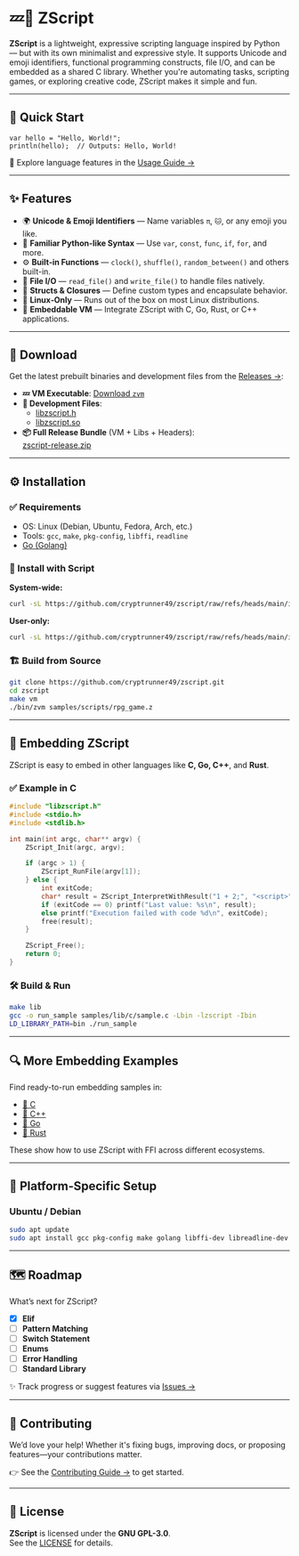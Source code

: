 # 💤📜 ZScript

**ZScript** is a lightweight, expressive scripting language inspired by Python — but with its own minimalist and expressive style. It supports Unicode and emoji identifiers, functional programming constructs, file I/O, and can be embedded as a shared C library. Whether you're automating tasks, scripting games, or exploring creative code, ZScript makes it simple and fun.

---

## 🚀 Quick Start

```z
var hello = "Hello, World!";
println(hello);  // Outputs: Hello, World!
```

📖 Explore language features in the [Usage Guide →](ZSCRIPT_USAGE.md)

---

## ✨ Features

- 🌍 **Unicode & Emoji Identifiers** — Name variables `π`, `🐱`, or any emoji you like.
- 🧠 **Familiar Python-like Syntax** — Use `var`, `const`, `func`, `if`, `for`, and more.
- ⚙️ **Built‑in Functions** — `clock()`, `shuffle()`, `random_between()` and others built-in.
- 📁 **File I/O** — `read_file()` and `write_file()` to handle files natively.
- 🧱 **Structs & Closures** — Define custom types and encapsulate behavior.
- 🐧 **Linux‑Only** — Runs out of the box on most Linux distributions.
- 🧬 **Embeddable VM** — Integrate ZScript with C, Go, Rust, or C++ applications.

---

## 🔽 Download

Get the latest prebuilt binaries and development files from the [Releases →](https://github.com/cryptrunner49/zscript/releases/latest):

- **💤 VM Executable**: [Download `zvm`](https://github.com/cryptrunner49/zscript/releases/latest/download/zvm)
- **🔧 Development Files**:
  - [libzscript.h](https://github.com/cryptrunner49/zscript/releases/latest/download/libzscript.h)
  - [libzscript.so](https://github.com/cryptrunner49/zscript/releases/latest/download/libzscript.so)
- **📦 Full Release Bundle** (VM + Libs + Headers):  
  [zscript-release.zip](https://github.com/cryptrunner49/zscript/releases/latest/download/zscript-release.zip)

---

## ⚙️ Installation

### ✅ Requirements

- OS: Linux (Debian, Ubuntu, Fedora, Arch, etc.)
- Tools: `gcc`, `make`, `pkg-config`, `libffi`, `readline`
- [Go (Golang)](https://golang.org)

### 🧰 Install with Script

**System-wide:**

```bash
curl -sL https://github.com/cryptrunner49/zscript/raw/refs/heads/main/install.sh | bash -s -- install --system
```

**User-only:**

```bash
curl -sL https://github.com/cryptrunner49/zscript/raw/refs/heads/main/install.sh | bash -s -- install --user
```

### 🏗 Build from Source

```bash
git clone https://github.com/cryptrunner49/zscript.git
cd zscript
make vm
./bin/zvm samples/scripts/rpg_game.z
```

---

## 🧠 Embedding ZScript

ZScript is easy to embed in other languages like **C, Go, C++**, and **Rust**.

### ✅ Example in C

```c
#include "libzscript.h"
#include <stdio.h>
#include <stdlib.h>

int main(int argc, char** argv) {
    ZScript_Init(argc, argv);

    if (argc > 1) {
        ZScript_RunFile(argv[1]);
    } else {
        int exitCode;
        char* result = ZScript_InterpretWithResult("1 + 2;", "<script>", &exitCode);
        if (exitCode == 0) printf("Last value: %s\n", result);
        else printf("Execution failed with code %d\n", exitCode);
        free(result);
    }

    ZScript_Free();
    return 0;
}
```

### 🛠 Build & Run

```bash
make lib
gcc -o run_sample samples/lib/c/sample.c -Lbin -lzscript -Ibin
LD_LIBRARY_PATH=bin ./run_sample
```

---

## 🔍 More Embedding Examples

Find ready-to-run embedding samples in:

- [📄 C](samples/lib/c/sample.c)
- [📄 C++](samples/lib/c/sample.cpp)
- [📄 Go](samples/lib/c/sample.go)
- [📄 Rust](samples/lib/c/sample.rust)

These show how to use ZScript with FFI across different ecosystems.

---

## 🧪 Platform‑Specific Setup

### Ubuntu / Debian

```bash
sudo apt update
sudo apt install gcc pkg-config make golang libffi-dev libreadline-dev
```

---

## 🗺 Roadmap

What’s next for ZScript?

- [x] **Elif**
- [ ] **Pattern Matching**
- [ ] **Switch Statement**
- [ ] **Enums**
- [ ] **Error Handling**
- [ ] **Standard Library**

✨ Track progress or suggest features via [Issues →](https://github.com/cryptrunner49/zscript/issues)

---

## 🤝 Contributing

We’d love your help! Whether it's fixing bugs, improving docs, or proposing features—your contributions matter.

👉 See the [Contributing Guide →](CONTRIBUTING.md) to get started.

---

## 📄 License

**ZScript** is licensed under the **GNU GPL-3.0**.  
See the [LICENSE](LICENSE) for details.
